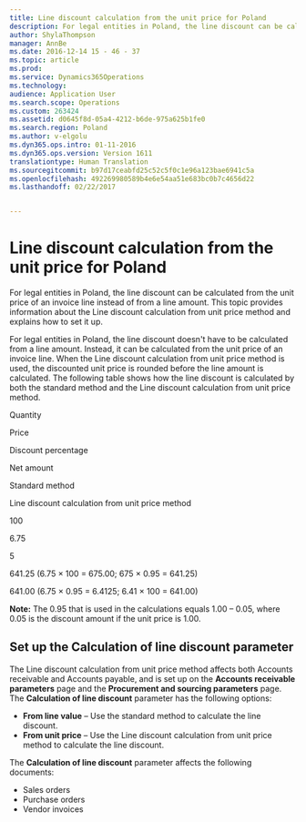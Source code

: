 ```yaml
---
title: Line discount calculation from the unit price for Poland
description: For legal entities in Poland, the line discount can be calculated from the unit price of an invoice line instead of from a line amount. This topic provides information about the Line discount calculation from unit price method and explains how to set it up.
author: ShylaThompson
manager: AnnBe
ms.date: 2016-12-14 15 - 46 - 37
ms.topic: article
ms.prod: 
ms.service: Dynamics365Operations
ms.technology: 
audience: Application User
ms.search.scope: Operations
ms.custom: 263424
ms.assetid: d0645f8d-05a4-4212-b6de-975a625b1fe0
ms.search.region: Poland
ms.author: v-elgolu
ms.dyn365.ops.intro: 01-11-2016
ms.dyn365.ops.version: Version 1611
translationtype: Human Translation
ms.sourcegitcommit: b97d17ceabfd25c52c5f0c1e96a123bae6941c5a
ms.openlocfilehash: 492269980589b4e6e54aa51e683bc0b7c4656d22
ms.lasthandoff: 02/22/2017


---
```


# <a name="line-discount-calculation-from-the-unit-price-for-poland"></a>Line discount calculation from the unit price for Poland

For legal entities in Poland, the line discount can be calculated from the unit price of an invoice line instead of from a line amount. This topic provides information about the Line discount calculation from unit price method and explains how to set it up.

For legal entities in Poland, the line discount doesn't have to be calculated from a line amount. Instead, it can be calculated from the unit price of an invoice line. When the Line discount calculation from unit price method is used, the discounted unit price is rounded before the line amount is calculated. The following table shows how the line discount is calculated by both the standard method and the Line discount calculation from unit price method.

Quantity

Price

Discount percentage

Net amount

Standard method

Line discount calculation from unit price method

100

6.75

5

641.25 (6.75 × 100 = 675.00; 675 × 0.95 = 641.25)

641.00 (6.75 × 0.95 = 6.4125; 6.41 × 100 = 641.00)

**Note:** The 0.95 that is used in the calculations equals 1.00 – 0.05, where 0.05 is the discount amount if the unit price is 1.00.

## <a name="set-up-the-calculation-of-line-discount-parameter"></a>Set up the Calculation of line discount parameter
The Line discount calculation from unit price method affects both Accounts receivable and Accounts payable, and is set up on the **Accounts receivable parameters** page and the **Procurement and sourcing parameters** page. The **Calculation of line discount** parameter has the following options:

-   **From line value** – Use the standard method to calculate the line discount.
-   **From unit price** – Use the Line discount calculation from unit price method to calculate the line discount.

The **Calculation of line discount** parameter affects the following documents:

-   Sales orders
-   Purchase orders
-   Vendor invoices



